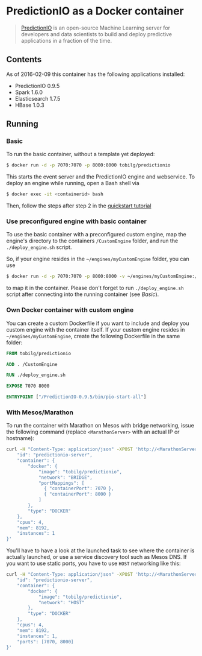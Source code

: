 # PredictionIO as a Docker container

> [PredictionIO](https://prediction.io) is an open-source Machine Learning
server for developers and data scientists to build and deploy predictive
applications in a fraction of the time.

## Contents
As of 2016-02-09 this container has the following applications installed:
* PredictionIO 0.9.5
* Spark 1.6.0
* Elasticsearch 1.7.5
* HBase 1.0.3

## Running

### Basic
To run the basic container, without a template yet deployed:
```Bash
$ docker run -d -p 7070:7070 -p 8000:8000 tobilg/predictionio
```
This starts the event server and the PredictionIO engine and webservice. To deploy an engine while running, open a Bash shell via

```Bash
$ docker exec -it <containerid> bash
```

Then, follow the steps after step 2 in the [quickstart tutorial](https://docs.prediction.io/templates/recommendation/quickstart/#2.-create-a-new-engine-from-an-engine-template)

### Use preconfigured engine with basic container
To use the basic container with a preconfigured custom engine, map the engine's directory to the containers `/CustomEngine` folder, and run the `./deploy_engine.sh` script.

So, if your engine resides in the `~/engines/myCustomEngine` folder, you can use

```Bash
$ docker run -d -p 7070:7070 -p 8000:8000 -v ~/engines/myCustomEngine:/CustomEngine tobilg/predictionio
```
to map it in the container. Please don't forget to run `./deploy_engine.sh` script after connecting into the running container (see *Basic*).

### Own Docker container with custom engine
You can create a custom Dockerfile if you want to include and deploy you custom engine with the container itself. If your custom engine resides in `~/engines/myCustomEngine`, create the following Dockerfile in the same folder:

```Dockerfile
FROM tobilg/predictionio

ADD . /CustomEngine

RUN ./deploy_engine.sh

EXPOSE 7070 8000

ENTRYPOINT ["/PredictionIO-0.9.5/bin/pio-start-all"]
```

### With Mesos/Marathon
To run the container with Marathon on Mesos with bridge networking, issue the following command (replace `<MarathonServer>` with an actual IP or hostname):

```Bash
curl -H "Content-Type: application/json" -XPOST 'http://<MarathonServer>:8080/v2/apps' -d '{
    "id": "predictionio-server",
    "container": {
        "docker": {
            "image": "tobilg/predictionio",
            "network": "BRIDGE",
			"portMappings": [
			  { "containerPort": 7070 },
			  { "containerPort": 8000 }
			]
        },
        "type": "DOCKER"
    },
    "cpus": 4,
    "mem": 8192,
    "instances": 1
}'
```

You'll have to have a look at the launched task to see where the container is actually launched, or use a service discovery tool such as Mesos DNS.
If you want to use static ports, you have to use `HOST` networking like this:

```Bash
curl -H "Content-Type: application/json" -XPOST 'http://<MarathonServer>:8080/v2/apps' -d '{
    "id": "predictionio-server",
    "container": {
        "docker": {
            "image": "tobilg/predictionio",
            "network": "HOST"
        },
        "type": "DOCKER"
    },
    "cpus": 4,
    "mem": 8192,
    "instances": 1,
	"ports": [7070, 8000]
}'
```
